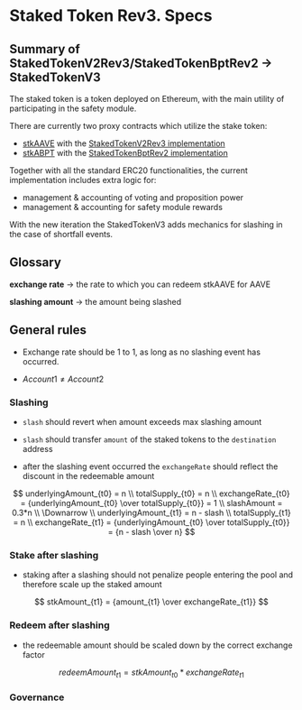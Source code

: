 # Staked Token Rev3. Specs

## Summary of StakedTokenV2Rev3/StakedTokenBptRev2 -> StakedTokenV3

The staked token is a token deployed on Ethereum, with the main utility of participating in the safety module.

There are currently two proxy contracts which utilize the stake token:

- [stkAAVE](https://etherscan.io/token/0x4da27a545c0c5b758a6ba100e3a049001de870f5) with the [StakedTokenV2Rev3 implementation](https://etherscan.io/address/0xe42f02713aec989132c1755117f768dbea523d2f#code)
- [stkABPT](https://etherscan.io/address/0xa1116930326D21fB917d5A27F1E9943A9595fb47#code) with the [StakedTokenBptRev2 implementation](https://etherscan.io/address/0x7183143a9e223a12a83d1e28c98f7d01a68993e8#code)

Together with all the standard ERC20 functionalities, the current implementation includes extra logic for:

- management & accounting of voting and proposition power
- management & accounting for safety module rewards

With the new iteration the StakedTokenV3 adds mechanics for slashing in the case of shortfall events.

## Glossary

**exchange rate** -> the rate to which you can redeem stkAAVE for AAVE

**slashing amount** -> the amount being slashed

## General rules

- Exchange rate should be 1 to 1, as long as no slashing event has occurred.

- $Account1 \ne Account2$

### Slashing

- `slash` should revert when amount exceeds max slashing amount

- `slash` should transfer `amount` of the staked tokens to the `destination` address

- after the slashing event occurred the `exchangeRate` should reflect the discount in the redeemable amount

$$
underlyingAmount_{t0} = n \\
totalSupply_{t0} = n \\
exchangeRate_{t0} = {underlyingAmount_{t0} \over totalSupply_{t0}} = 1 \\
slashAmount = 0.3*n \\
\Downarrow \\
underlyingAmount_{t1} = n - slash \\
totalSupply_{t1} = n \\
exchangeRate_{t1} = {underlyingAmount_{t0} \over totalSupply_{t0}} = {n - slash \over n}
$$

### Stake after slashing

- staking after a slashing should not penalize people entering the pool and therefore scale up the staked amount

$$
stkAmount_{t1} = {amount_{t1} \over exchangeRate_{t1}}
$$

### Redeem after slashing

- the redeemable amount should be scaled down by the correct exchange factor

$$
redeemAmount_{t1} = {stkAmount_{t0} * exchangeRate_{t1}}
$$

### Governance
